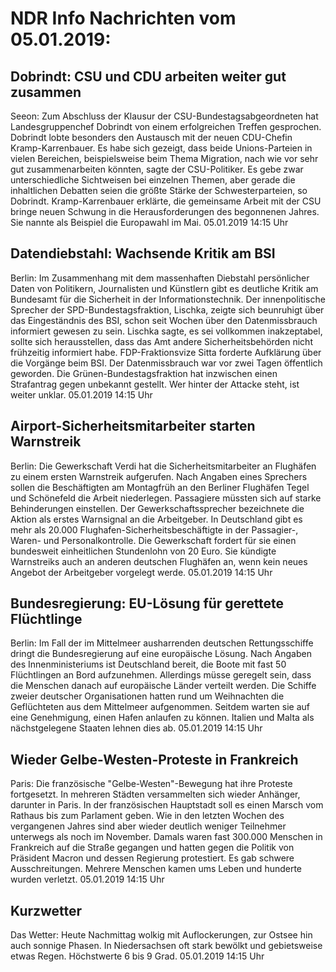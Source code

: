 # NDR Info Nachrichten vom 05.01.2019:


## Dobrindt: CSU und CDU arbeiten weiter gut zusammen
Seeon: Zum Abschluss der Klausur der CSU-Bundestagsabgeordneten hat Landesgruppenchef Dobrindt von einem erfolgreichen Treffen gesprochen. Dobrindt lobte besonders den Austausch mit der neuen CDU-Chefin Kramp-Karrenbauer. Es habe sich gezeigt, dass beide Unions-Parteien in vielen Bereichen, beispielsweise beim Thema Migration, nach wie vor sehr gut zusammenarbeiten könnten, sagte der CSU-Politiker. Es gebe zwar unterschiedliche Sichtweisen bei einzelnen Themen, aber gerade die inhaltlichen Debatten seien die größte Stärke der Schwesterparteien, so Dobrindt. Kramp-Karrenbauer erklärte, die gemeinsame Arbeit mit der CSU bringe neuen Schwung in die Herausforderungen des begonnenen Jahres. Sie nannte als Beispiel die Europawahl im Mai. 05.01.2019 14:15 Uhr 

## Datendiebstahl: Wachsende Kritik am BSI
Berlin: Im Zusammenhang mit dem massenhaften Diebstahl persönlicher Daten von Politikern, Journalisten und Künstlern gibt es deutliche Kritik am Bundesamt für die Sicherheit in der Informationstechnik. Der innenpolitische Sprecher der SPD-Bundestagsfraktion, Lischka, zeigte sich beunruhigt über das Eingeständnis des BSI, schon seit Wochen über den Datenmissbrauch informiert gewesen zu sein. Lischka sagte, es sei vollkommen inakzeptabel, sollte sich herausstellen, dass das Amt andere Sicherheitsbehörden nicht frühzeitig informiert habe. FDP-Fraktionsvize Sitta forderte Aufklärung über die Vorgänge beim BSI. Der Datenmissbrauch war vor zwei Tagen öffentlich geworden. Die Grünen-Bundestagsfraktion hat inzwischen einen Strafantrag gegen unbekannt gestellt. Wer hinter der Attacke steht, ist weiter unklar. 05.01.2019 14:15 Uhr 

## Airport-Sicherheitsmitarbeiter starten Warnstreik
Berlin:	Die Gewerkschaft Verdi hat die Sicherheitsmitarbeiter an Flughäfen zu einem ersten Warnstreik aufgerufen. Nach Angaben eines Sprechers sollen die Beschäftigten am Montagfrüh an den Berliner Flughäfen Tegel und Schönefeld die Arbeit niederlegen. Passagiere müssten sich auf starke Behinderungen einstellen. Der Gewerkschaftssprecher bezeichnete die Aktion als erstes Warnsignal an die Arbeitgeber. In Deutschland gibt es mehr als 20.000 Flughafen-Sicherheitsbeschäftigte in der Passagier-, Waren- und Personalkontrolle. Die Gewerkschaft fordert für sie einen bundesweit einheitlichen Stundenlohn von 20 Euro. Sie kündigte Warnstreiks auch an anderen deutschen Flughäfen an, wenn kein neues Angebot der Arbeitgeber vorgelegt werde. 05.01.2019 14:15 Uhr 

## Bundesregierung: EU-Lösung für gerettete Flüchtlinge
Berlin: Im Fall der im Mittelmeer ausharrenden deutschen Rettungsschiffe dringt die Bundesregierung auf eine europäische Lösung. Nach Angaben des Innenministeriums ist Deutschland bereit, die Boote mit fast 50 Flüchtlingen an Bord aufzunehmen. Allerdings müsse geregelt sein, dass die Menschen danach auf europäische Länder verteilt werden. Die Schiffe zweier deutscher Organisationen hatten rund um Weihnachten die Geflüchteten aus dem Mittelmeer aufgenommen. Seitdem warten sie auf eine Genehmigung, einen Hafen anlaufen zu können. Italien und Malta als nächstgelegene Staaten lehnen dies ab. 05.01.2019 14:15 Uhr 

## Wieder Gelbe-Westen-Proteste in Frankreich
Paris:	Die französische "Gelbe-Westen"-Bewegung hat ihre Proteste fortgesetzt. In mehreren Städten versammelten sich wieder Anhänger, darunter in Paris. In der französischen Hauptstadt soll es einen Marsch vom Rathaus bis zum Parlament geben. Wie in den letzten Wochen des vergangenen Jahres sind aber wieder deutlich weniger Teilnehmer unterwegs als noch im November. Damals waren fast 300.000 Menschen in Frankreich auf die Straße gegangen und hatten gegen die Politik von Präsident Macron und dessen Regierung protestiert. Es gab schwere Ausschreitungen. Mehrere Menschen kamen ums Leben und hunderte wurden verletzt. 05.01.2019 14:15 Uhr 

## Kurzwetter
Das Wetter: Heute Nachmittag wolkig mit Auflockerungen, zur Ostsee hin auch sonnige Phasen. In Niedersachsen oft stark bewölkt und gebietsweise etwas Regen. Höchstwerte 6 bis 9 Grad. 05.01.2019 14:15 Uhr 
